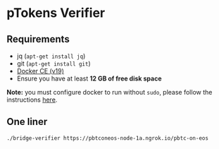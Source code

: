 # pTokens Verifier

## Requirements

 * jq (`apt-get install jq`)
 * git (`apt-get install git`)
 * [Docker CE (v19)](https://docs.docker.com/get-docker)
 * Ensure you have at least **12 GB of free disk space**

**Note:** you must configure docker to run without `sudo`, please follow the instructions [here](https://docs.docker.com/engine/install/linux-postinstall/).

## One liner

```bash
./bridge-verifier https://pbtconeos-node-1a.ngrok.io/pbtc-on-eos
```